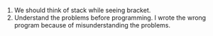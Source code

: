 1. We should think of stack while seeing bracket.
2. Understand the problems before programming. I wrote the wrong program because of misunderstanding the problems.
